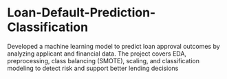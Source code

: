 # Loan-Default-Prediction-Classification
Developed a machine learning model to predict loan approval outcomes by analyzing applicant and financial data. The project covers EDA, preprocessing, class balancing (SMOTE), scaling, and classification modeling to detect risk and support better lending decisions
